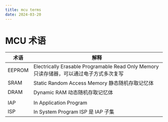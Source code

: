 ```yaml
---
title: mcu terms
date: 2024-03-20
---
```


# MCU 术语



| 术语   | 解释                                                         |
| ------ | ------------------------------------------------------------ |
| EEPROM | Electrically Erasable Programable Read Only Memory 只读存储器，可以通过电子方式多次复写 |
| SRAM   | Static Random Access Memory 静态随机存取记忆体               |
| DRAM   | Dynamic RAM 动态随机存取记忆体                               |
|        |                                                              |
| IAP    | In Application Program                                       |
| ISP    | In System Program ISP 是 IAP 子集                            |

